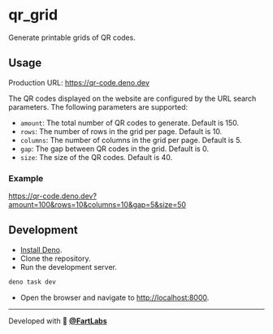# qr_grid

Generate printable grids of QR codes.

## Usage

Production URL: <https://qr-code.deno.dev>

The QR codes displayed on the website are configured by the URL search
parameters. The following parameters are supported:

- `amount`: The total number of QR codes to generate. Default is 150.
- `rows`: The number of rows in the grid per page. Default is 10.
- `columns`: The number of columns in the grid per page. Default is 5.
- `gap`: The gap between QR codes in the grid. Default is 0.
- `size`: The size of the QR codes. Default is 40.

### Example

<https://qr-code.deno.dev?amount=100&rows=10&columns=10&gap=5&size=50>

## Development

- [Install Deno](https://docs.deno.com/runtime/manual).
- Clone the repository.
- Run the development server.

```sh
deno task dev
```

- Open the browser and navigate to <http://localhost:8000>.

---

Developed with 💖 [**@FartLabs**](https://github.com/FartLabs)
